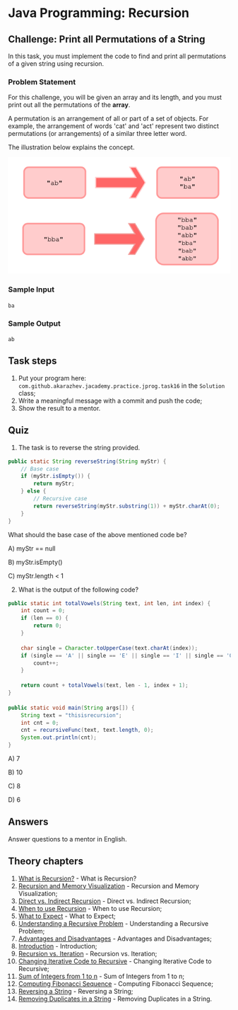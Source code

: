 # Java Programming: Recursion

## Challenge: Print all Permutations of a String

In this task, you must implement the code to find and print all permutations of a given string using recursion.

### Problem Statement

For this challenge, you will be given an array and its length, and you must print out all the permutations of the 
<b>array</b>.

A permutation is an arrangement of all or part of a set of objects. For example, the arrangement of words 'cat' and 
'act' represent two distinct permutations (or arrangements) of a similar three letter word.

The illustration below explains the concept.

![alt text](../../etc/recursion/strings.png "Removing all whitespaces from a string")

### Sample Input

`ba`

### Sample Output

`ab`

## Task steps

1. Put your program here: `com.github.akarazhev.jacademy.practice.jprog.task16` in the `Solution` class; 
2. Write a meaningful message with a commit and push the code;
3. Show the result to a mentor.

## Quiz

1. The task is to reverse the string provided.

```java
public static String reverseString(String myStr) {
    // Base case
    if (myStr.isEmpty()) {
        return myStr;
    } else {
        // Recursive case
        return reverseString(myStr.substring(1)) + myStr.charAt(0);
    }
}
```

What should the base case of the above mentioned code be?

A) myStr == null

B) myStr.isEmpty()

C) myStr.length < 1

2. What is the output of the following code?

```java
public static int totalVowels(String text, int len, int index) {
    int count = 0;
    if (len == 0) {
        return 0;
    }
    
    char single = Character.toUpperCase(text.charAt(index));
    if (single == 'A' || single == 'E' || single == 'I' || single == 'O' || single == 'U') {
        count++;
    }
    
    return count + totalVowels(text, len - 1, index + 1);
}

public static void main(String args[]) {
    String text = "thisisrecursion";
    int cnt = 0;
    cnt = recursiveFunc(text, text.length, 0);
    System.out.println(cnt);
}
```

A) 7

B) 10

C) 8

D) 6

## Answers

Answer questions to a mentor in English.

## Theory chapters

1. [What is Recursion?](../../../java-programming/doc/recursion/chapter_1.md "What is Recursion?") - What is Recursion?
2. [Recursion and Memory Visualization](../../../java-programming/doc/recursion/chapter_2.md "Recursion and Memory Visualization") -
   Recursion and Memory Visualization;
3. [Direct vs. Indirect Recursion](../../../java-programming/doc/recursion/chapter_3.md "Direct vs. Indirect Recursion") -
   Direct vs. Indirect Recursion;
4. [When to use Recursion](../../../java-programming/doc/recursion/chapter_4.md "When to use Recursion") - When to use Recursion;
5. [What to Expect](../../../java-programming/doc/recursion/chapter_5.md "What to Expect") - What to Expect;
6. [Understanding a Recursive Problem](../../../java-programming/doc/recursion/chapter_6.md "Understanding a Recursive Problem") -
   Understanding a Recursive Problem;
7. [Advantages and Disadvantages](../../../java-programming/doc/recursion/chapter_7.md "Advantages and Disadvantages") -
   Advantages and Disadvantages;
8. [Introduction](../../../java-programming/doc/recursion/chapter_8.md "Introduction") - Introduction;
9. [Recursion vs. Iteration](../../../java-programming/doc/recursion/chapter_9.md "Recursion vs. Iteration") - Recursion vs. Iteration;
10. [Changing Iterative Code to Recursive](../../../java-programming/doc/recursion/chapter_10.md "Changing Iterative Code to Recursive") -
    Changing Iterative Code to Recursive;
11. [Sum of Integers from 1 to n](../../../java-programming/doc/recursion/chapter_11.md "Sum of Integers from 1 to n") -
    Sum of Integers from 1 to n;
13. [Computing Fibonacci Sequence](../../../java-programming/doc/recursion/chapter_12.md "Computing Fibonacci Sequence") -
    Computing Fibonacci Sequence;
14. [Reversing a String](../../../java-programming/doc/recursion/chapter_13.md "Reversing a String") - Reversing a String;
15. [Removing Duplicates in a String](../../../java-programming/doc/recursion/chapter_14.md "Removing Duplicates in a String") -
    Removing Duplicates in a String.